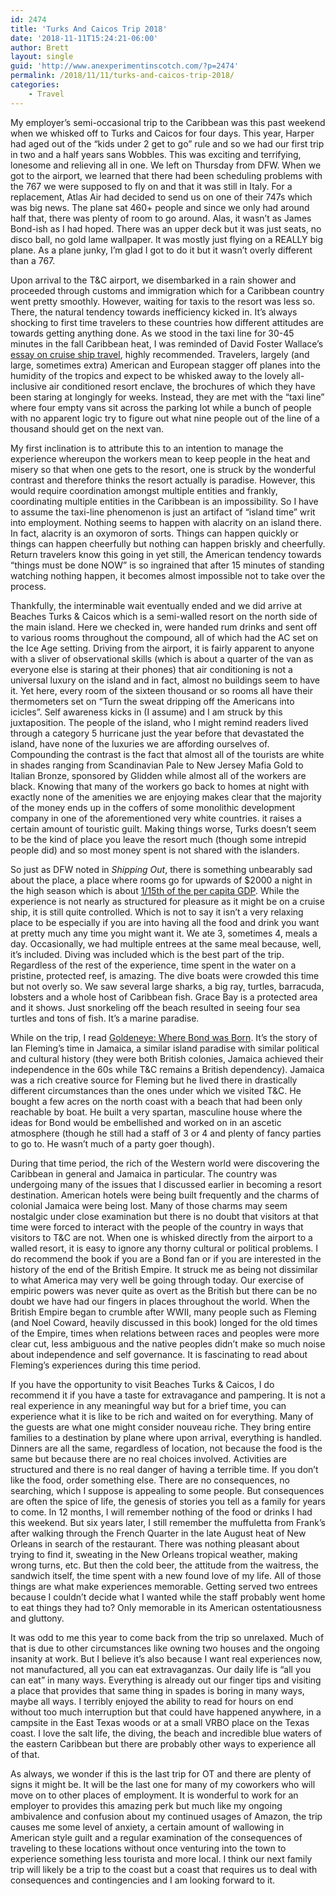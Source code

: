 ```yaml
---
id: 2474
title: 'Turks And Caicos Trip 2018'
date: '2018-11-11T15:24:21-06:00'
author: Brett
layout: single
guid: 'http://www.anexperimentinscotch.com/?p=2474'
permalink: /2018/11/11/turks-and-caicos-trip-2018/
categories:
    - Travel
---
```


My employer’s semi-occasional trip to the Caribbean was this past weekend when we whisked off to Turks and Caicos for four days. This year, Harper had aged out of the “kids under 2 get to go” rule and so we had our first trip in two and a half years sans Wobbles. This was exciting and terrifying, lonesome and relieving all in one. We left on Thursday from DFW. When we got to the airport, we learned that there had been scheduling problems with the 767 we were supposed to fly on and that it was still in Italy. For a replacement, Atlas Air had decided to send us on one of their 747s which was big news. The plane sat 460+ people and since we only had around half that, there was plenty of room to go around. Alas, it wasn’t as James Bond-ish as I had hoped. There was an upper deck but it was just seats, no disco ball, no gold lame wallpaper. It was mostly just flying on a REALLY big plane. As a plane junky, I’m glad I got to do it but it wasn’t overly different than a 767.

Upon arrival to the T&amp;C airport, we disembarked in a rain shower and proceeded through customs and immigration which for a Caribbean country went pretty smoothly. However, waiting for taxis to the resort was less so. There, the natural tendency towards inefficiency kicked in. It’s always shocking to first time travelers to these countries how different attitudes are towards getting anything done. As we stood in the taxi line for 30-45 minutes in the fall Caribbean heat, I was reminded of David Foster Wallace’s [essay on cruise ship travel](https://harpers.org/wp-content/uploads/2008/09/HarpersMagazine-1996-01-0007859.pdf), highly recommended. Travelers, largely (and large, sometimes extra) American and European stagger off planes into the humidity of the tropics and expect to be whisked away to the lovely all-inclusive air conditioned resort enclave, the brochures of which they have been staring at longingly for weeks. Instead, they are met with the “taxi line” where four empty vans sit across the parking lot while a bunch of people with no apparent logic try to figure out what nine people out of the line of a thousand should get on the next van.

My first inclination is to attribute this to an intention to manage the experience whereupon the workers mean to keep people in the heat and misery so that when one gets to the resort, one is struck by the wonderful contrast and therefore thinks the resort actually is paradise. However, this would require coordination amongst multiple entities and frankly, coordinating multiple entities in the Caribbean is an impossibility. So I have to assume the taxi-line phenomenon is just an artifact of “island time” writ into employment. Nothing seems to happen with alacrity on an island there. In fact, alacrity is an oxymoron of sorts. Things can happen quickly or things can happen cheerfully but nothing can happen briskly and cheerfully. Return travelers know this going in yet still, the American tendency towards “things must be done NOW” is so ingrained that after 15 minutes of standing watching nothing happen, it becomes almost impossible not to take over the process.

Thankfully, the interminable wait eventually ended and we did arrive at Beaches Turks &amp; Caicos which is a semi-walled resort on the north side of the main island. Here we checked in, were handed rum drinks and sent off to various rooms throughout the compound, all of which had the AC set on the Ice Age setting. Driving from the airport, it is fairly apparent to anyone with a sliver of observational skills (which is about a quarter of the van as everyone else is staring at their phones) that air conditioning is not a universal luxury on the island and in fact, almost no buildings seem to have it. Yet here, every room of the sixteen thousand or so rooms all have their thermometers set on “Turn the sweat dripping off the Americans into icicles”. Self awareness kicks in (I assume) and I am struck by this juxtaposition. The people of the island, who I might remind readers lived through a category 5 hurricane just the year before that devastated the island, have none of the luxuries we are affording ourselves of. Compounding the contrast is the fact that almost all of the tourists are white in shades ranging from Scandinavian Pale to New Jersey Mafia Gold to Italian Bronze, sponsored by Glidden while almost all of the workers are black. Knowing that many of the workers go back to homes at night with exactly none of the amenities we are enjoying makes clear that the majority of the money ends up in the coffers of some monolithic development company in one of the aforementioned very white countries. it raises a certain amount of touristic guilt. Making things worse, Turks doesn’t seem to be the kind of place you leave the resort much (though some intrepid people did) and so most money spent is not shared with the islanders.

So just as DFW noted in *Shipping Out*, there is something unbearably sad about the place, a place where rooms go for upwards of $2000 a night in the high season which is about [1/15th of the per capita GDP](https://www.cia.gov/library/publications/the-world-factbook/geos/print_tk.html). While the experience is not nearly as structured for pleasure as it might be on a cruise ship, it is still quite controlled. Which is not to say it isn’t a very relaxing place to be especially if you are into having all the food and drink you want at pretty much any time you might want it. We ate 3, sometimes 4, meals a day. Occasionally, we had multiple entrees at the same meal because, well, it’s included. Diving was included which is the best part of the trip. Regardless of the rest of the experience, time spent in the water on a pristine, protected reef, is amazing. The dive boats were crowded this time but not overly so. We saw several large sharks, a big ray, turtles, barracuda, lobsters and a whole host of Caribbean fish. Grace Bay is a protected area and it shows. Just snorkeling off the beach resulted in seeing four sea turtles and tons of fish. It’s a marine paradise.

While on the trip, I read [Goldeneye: Where Bond was Born](https://www.amazon.com/Goldeneye-Where-Bond-Flemings-Jamaica/dp/1681771578/ref=sr_1_17?ie=UTF8&qid=1540433697&sr=8-17&keywords=goldeneye). It’s the story of Ian Fleming’s time in Jamaica, a similar island paradise with similar political and cultural history (they were both British colonies, Jamaica achieved their independence in the 60s while T&amp;C remains a British dependency). Jamaica was a rich creative source for Fleming but he lived there in drastically different circumstances than the ones under which we visited T&amp;C. He bought a few acres on the north coast with a beach that had been only reachable by boat. He built a very spartan, masculine house where the ideas for Bond would be embellished and worked on in an ascetic atmosphere (though he still had a staff of 3 or 4 and plenty of fancy parties to go to. He wasn’t much of a party goer though).

During that time period, the rich of the Western world were discovering the Caribbean in general and Jamaica in particular. The country was undergoing many of the issues that I discussed earlier in becoming a resort destination. American hotels were being built frequently and the charms of colonial Jamaica were being lost. Many of those charms may seem nostalgic under close examination but there is no doubt that visitors at that time were forced to interact with the people of the country in ways that visitors to T&amp;C are not. When one is whisked directly from the airport to a walled resort, it is easy to ignore any thorny cultural or political problems. I do recommend the book if you are a Bond fan or if you are interested in the history of the end of the British Empire. It struck me as being not dissimilar to what America may very well be going through today. Our exercise of empiric powers was never quite as overt as the British but there can be no doubt we have had our fingers in places throughout the world. When the British Empire began to crumble after WWII, many people such as Fleming (and Noel Coward, heavily discussed in this book) longed for the old times of the Empire, times when relations between races and peoples were more clear cut, less ambiguous and the native peoples didn’t make so much noise about independence and self governance. It is fascinating to read about Fleming’s experiences during this time period.

If you have the opportunity to visit Beaches Turks &amp; Caicos, I do recommend it if you have a taste for extravagance and pampering. It is not a real experience in any meaningful way but for a brief time, you can experience what it is like to be rich and waited on for everything. Many of the guests are what one might consider nouveau riche. They bring entire families to a destination by plane where upon arrival, everything is handled. Dinners are all the same, regardless of location, not because the food is the same but because there are no real choices involved. Activities are structured and there is no real danger of having a terrible time. If you don’t like the food, order something else. There are no consequences, no searching, which I suppose is appealing to some people. But consequences are often the spice of life, the genesis of stories you tell as a family for years to come. In 12 months, I will remember nothing of the food or drinks I had this weekend. But six years later, I still remember the muffuletta from Frank’s after walking through the French Quarter in the late August heat of New Orleans in search of the restaurant. There was nothing pleasant about trying to find it, sweating in the New Orleans tropical weather, making wrong turns, etc. But then the cold beer, the attitude from the waitress, the sandwich itself, the time spent with a new found love of my life. All of those things are what make experiences memorable. Getting served two entrees because I couldn’t decide what I wanted while the staff probably went home to eat things they had to? Only memorable in its American ostentatiousness and gluttony.

It was odd to me this year to come back from the trip so unrelaxed. Much of that is due to other circumstances like owning two houses and the ongoing insanity at work. But I believe it’s also because I want real experiences now, not manufactured, all you can eat extravaganzas. Our daily life is “all you can eat” in many ways. Everything is already out our finger tips and visiting a place that provides that same thing in spades is boring in many ways, maybe all ways. I terribly enjoyed the ability to read for hours on end without too much interruption but that could have happened anywhere, in a campsite in the East Texas woods or at a small VRBO place on the Texas coast. I love the salt life, the diving, the beach and incredible blue waters of the eastern Caribbean but there are probably other ways to experience all of that.

As always, we wonder if this is the last trip for OT and there are plenty of signs it might be. It will be the last one for many of my coworkers who will move on to other places of employment. It is wonderful to work for an employer to provides this amazing perk but much like my ongoing ambivalence and confusion about my continued usages of Amazon, the trip causes me some level of anxiety, a certain amount of wallowing in American style guilt and a regular examination of the consequences of traveling to these locations without once venturing into the town to experience something less tourista and more local. I think our next family trip will likely be a trip to the coast but a coast that requires us to deal with consequences and contingencies and I am looking forward to it.